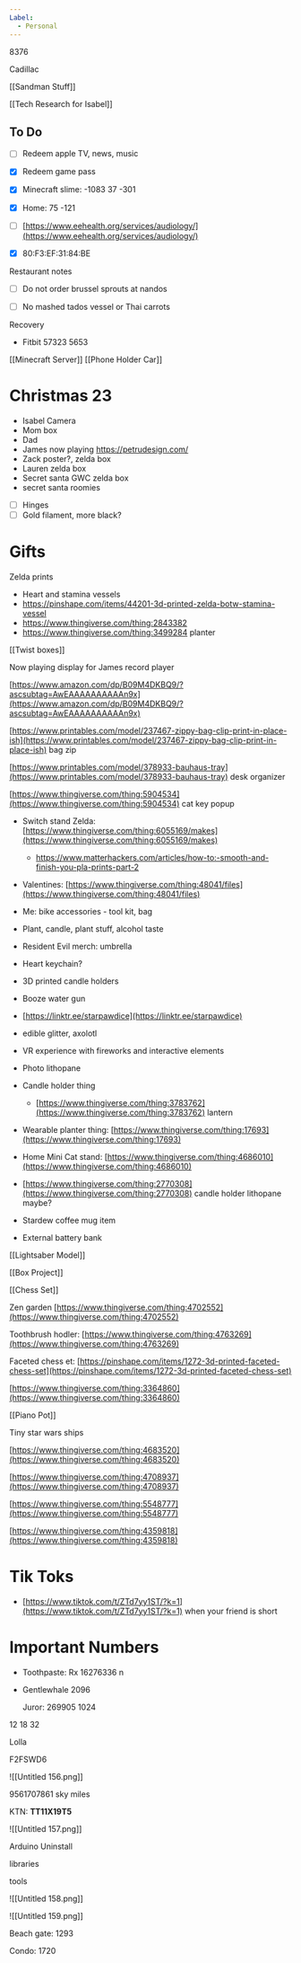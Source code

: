 ```yaml
---
Label:
  - Personal
---
```



8376

Cadillac

[[Sandman Stuff]]

[[Tech Research for Isabel]]

## To Do

- [ ] Redeem apple TV, news, music
- [x] Redeem game pass
- [x] Minecraft slime: -1083 37 -301
- [x] Home: 75 -121
- [ ] [https://www.eehealth.org/services/audiology/](https://www.eehealth.org/services/audiology/)
- [x] 80:F3:EF:31:84:BE

  

Restaurant notes
- [ ] Do not order brussel sprouts at nandos
- [ ] No mashed tados vessel or Thai carrots

  

Recovery
- Fitbit 57323
5653

[[Minecraft Server]]
[[Phone Holder Car]]

  


# Christmas 23
- Isabel Camera
- Mom box
- Dad
- James now playing https://petrudesign.com/
- Zack poster?, zelda box
- Lauren zelda box
- Secret santa GWC zelda box
- secret santa roomies
- [ ] Hinges
- [ ] Gold filament, more black?
# Gifts

Zelda prints
- Heart and stamina vessels
- https://pinshape.com/items/44201-3d-printed-zelda-botw-stamina-vessel
- https://www.thingiverse.com/thing:2843382
- https://www.thingiverse.com/thing:3499284 planter

[[Twist boxes]]

Now playing display for James record player

[https://www.amazon.com/dp/B09M4DKBQ9/?ascsubtag=AwEAAAAAAAAAAn9x](https://www.amazon.com/dp/B09M4DKBQ9/?ascsubtag=AwEAAAAAAAAAAn9x)

[https://www.printables.com/model/237467-zippy-bag-clip-print-in-place-ish](https://www.printables.com/model/237467-zippy-bag-clip-print-in-place-ish) bag zip

[https://www.printables.com/model/378933-bauhaus-tray](https://www.printables.com/model/378933-bauhaus-tray) desk organizer

[https://www.thingiverse.com/thing:5904534](https://www.thingiverse.com/thing:5904534) cat key popup

- Switch stand Zelda: [https://www.thingiverse.com/thing:6055169/makes](https://www.thingiverse.com/thing:6055169/makes)
    - https://www.matterhackers.com/articles/how-to:-smooth-and-finish-you-pla-prints-part-2
- Valentines: [https://www.thingiverse.com/thing:48041/files](https://www.thingiverse.com/thing:48041/files)
- Me: bike accessories - tool kit, bag
- Plant, candle, plant stuff, alcohol taste
- Resident Evil merch: umbrella
- Heart keychain?
- 3D printed candle holders
- Booze water gun
- [https://linktr.ee/starpawdice](https://linktr.ee/starpawdice)
- edible glitter, axolotl
- VR experience with fireworks and interactive elements
- Photo lithopane
- Candle holder thing
    - [https://www.thingiverse.com/thing:3783762](https://www.thingiverse.com/thing:3783762) lantern
    
- Wearable planter thing: [https://www.thingiverse.com/thing:17693](https://www.thingiverse.com/thing:17693)
- Home Mini Cat stand: [https://www.thingiverse.com/thing:4686010](https://www.thingiverse.com/thing:4686010)
- [https://www.thingiverse.com/thing:2770308](https://www.thingiverse.com/thing:2770308) candle holder lithopane maybe?
- Stardew coffee mug item
- External battery bank

[[Lightsaber Model]]

[[Box Project]]

[[Chess Set]]

Zen garden [https://www.thingiverse.com/thing:4702552](https://www.thingiverse.com/thing:4702552)

Toothbrush hodler: [https://www.thingiverse.com/thing:4763269](https://www.thingiverse.com/thing:4763269)

Faceted chess et: [https://pinshape.com/items/1272-3d-printed-faceted-chess-set](https://pinshape.com/items/1272-3d-printed-faceted-chess-set)

[https://www.thingiverse.com/thing:3364860](https://www.thingiverse.com/thing:3364860)

[[Piano Pot]]

  

Tiny star wars ships

[https://www.thingiverse.com/thing:4683520](https://www.thingiverse.com/thing:4683520)

[https://www.thingiverse.com/thing:4708937](https://www.thingiverse.com/thing:4708937)

[https://www.thingiverse.com/thing:5548777](https://www.thingiverse.com/thing:5548777)

[https://www.thingiverse.com/thing:4359818](https://www.thingiverse.com/thing:4359818)

# Tik Toks

- [https://www.tiktok.com/t/ZTd7yy1ST/?k=1](https://www.tiktok.com/t/ZTd7yy1ST/?k=1) when your friend is short

  
# Important Numbers

- Toothpaste: Rx 16276336 n
- Gentlewhale 2096

  Juror: 269905
1024

12 18 32

Lolla

F2FSWD6

![[Untitled 156.png]]

9561707861 sky miles

KTN: **TT11X19T5**

  

  

![[Untitled 157.png]]

  

Arduino Uninstall

libraries

tools

  

![[Untitled 158.png]]

![[Untitled 159.png]]

  

Beach gate: 1293

Condo: 1720